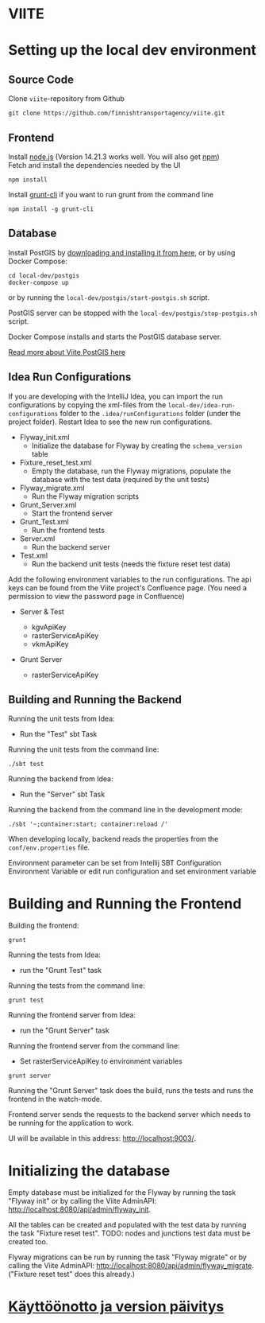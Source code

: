 VIITE
=====

Setting up the local dev environment
====================================

Source Code
-----------
Clone `viite`-repository from Github

```
git clone https://github.com/finnishtransportagency/viite.git
```

Frontend
---------
Install [node.js](https://nodejs.org/en/download/releases) (Version 14.21.3 works well. You will also get [npm](https://npmjs.org/))   
Fetch and install the dependencies needed by the UI
```
npm install
```
Install [grunt-cli](http://gruntjs.com/getting-started) if you want to run grunt from the command line
```
npm install -g grunt-cli
```

Database
--------
Install PostGIS by [downloading and installing it from here](https://postgis.net/install/), or
by using Docker Compose:
```
cd local-dev/postgis
docker-compose up
```
or by running the `local-dev/postgis/start-postgis.sh` script.

PostGIS server can be stopped with the `local-dev/postgis/stop-postgis.sh` script.

Docker Compose installs and starts the PostGIS database server.

[Read more about Viite PostGIS here](local-dev/postgis/README.md)

Idea Run Configurations
-----------------------
If you are developing with the IntelliJ Idea, you can import the run configurations
by copying the xml-files from the `local-dev/idea-run-configurations` folder to the
`.idea/runConfigurations` folder (under the project folder). Restart Idea to see the new run configurations.

- Flyway_init.xml
  - Initialize the database for Flyway by creating the `schema_version` table
- Fixture_reset_test.xml
  - Empty the database, run the Flyway migrations, populate the database with the test data (required by the unit tests) 
- Flyway_migrate.xml
  - Run the Flyway migration scripts
- Grunt_Server.xml
  - Start the frontend server
- Grunt_Test.xml
  - Run the frontend tests
- Server.xml
  - Run the backend server
- Test.xml
  - Run the backend unit tests (needs the fixture reset test data)

Add the following environment variables to the run configurations. 
The api keys can be found from the Viite project's Confluence page. (You need a permission to view the password page in Confluence) 
- Server & Test 
  - kgvApiKey
  - rasterServiceApiKey
  - vkmApiKey

- Grunt Server
  - rasterServiceApiKey
  
Building and Running the Backend
---------------------------------
Running the unit tests from Idea:
- Run the "Test" sbt Task

Running the unit tests from the command line:
```
./sbt test
```

Running the backend from Idea:
- Run the "Server" sbt Task

Running the backend from the command line in the development mode:
```
./sbt '~;container:start; container:reload /'
```

When developing locally, backend reads the properties from the
`conf/env.properties` file. 

Environment parameter can be set from Intellij SBT Configuration Environment Variable 
or edit run configuration and set environment variable


Building and Running the Frontend
==================================
Building the frontend:
```
grunt
```

Running the tests from Idea:
- run the "Grunt Test" task

Running the tests from the command line:
```
grunt test
```

Running the frontend server from Idea:
- run the "Grunt Server" task

Running the frontend server from the command line:
- Set rasterServiceApiKey to environment variables

```
grunt server
```

Running the "Grunt Server" task does the build, runs the tests and runs the frontend in the watch-mode. 

Frontend server sends the requests to the backend server which needs to be running for the application to work.

UI will be available in this address: <http://localhost:9003/>.

Initializing the database
=========================
Empty database must be initialized for the Flyway by running the task "Flyway init"
or by calling the Viite AdminAPI: <http://localhost:8080/api/admin/flyway_init>.

All the tables can be created and populated with the test data by running the task "Fixture reset test".
TODO: nodes and junctions test data must be created too.

Flyway migrations can be run by running the task "Flyway migrate"
or by calling the Viite AdminAPI: <http://localhost:8080/api/admin/flyway_migrate>.
("Fixture reset test" does this already.)

[Käyttöönotto ja version päivitys](Deployment.md)
=================================================
